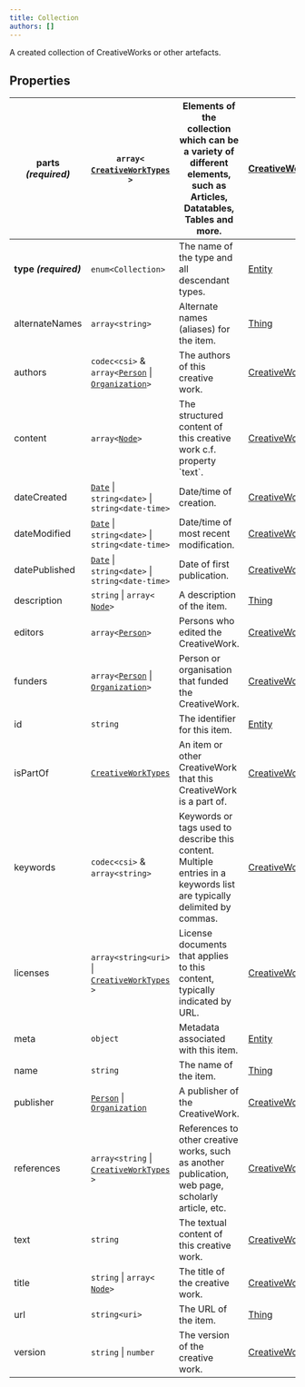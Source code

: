 ```yaml
---
title: Collection
authors: []
---
```


A created collection of CreativeWorks or other artefacts.

## Properties

| **parts _(required)_** | `array<`​[`CreativeWorkTypes`](./CreativeWorkTypes.html)​`>`                                   | Elements of the collection which can be a variety of different elements, such as Articles, Datatables, Tables and more.  | [CreativeWork](./CreativeWork.html) |
| ---------------------- | ---------------------------------------------------------------------------------------------- | ------------------------------------------------------------------------------------------------------------------------ | ----------------------------------- |
| **type _(required)_**  | `enum<`​`Collection`​`>`                                                                       | The name of the type and all descendant types.                                                                           | [Entity](./Entity.html)             |
| alternateNames         | `array<`​`string`​`>`                                                                          | Alternate names (aliases) for the item.                                                                                  | [Thing](./Thing.html)               |
| authors                | `codec<csi>` & `array<`​[`Person`](./Person.html) \| [`Organization`](./Organization.html)​`>` | The authors of this creative work.                                                                                       | [CreativeWork](./CreativeWork.html) |
| content                | `array<`​[`Node`](./Node.html)​`>`                                                             | The structured content of this creative work c.f. property \`text\`.                                                     | [CreativeWork](./CreativeWork.html) |
| dateCreated            | [`Date`](./Date.html) \| `string<date>` \| `string<date-time>`                                 | Date/time of creation.                                                                                                   | [CreativeWork](./CreativeWork.html) |
| dateModified           | [`Date`](./Date.html) \| `string<date>` \| `string<date-time>`                                 | Date/time of most recent modification.                                                                                   | [CreativeWork](./CreativeWork.html) |
| datePublished          | [`Date`](./Date.html) \| `string<date>` \| `string<date-time>`                                 | Date of first publication.                                                                                               | [CreativeWork](./CreativeWork.html) |
| description            | `string` \| `array<`​[`Node`](./Node.html)​`>`                                                 | A description of the item.                                                                                               | [Thing](./Thing.html)               |
| editors                | `array<`​[`Person`](./Person.html)​`>`                                                         | Persons who edited the CreativeWork.                                                                                     | [CreativeWork](./CreativeWork.html) |
| funders                | `array<`​[`Person`](./Person.html) \| [`Organization`](./Organization.html)​`>`                | Person or organisation that funded the CreativeWork.                                                                     | [CreativeWork](./CreativeWork.html) |
| id                     | `string`                                                                                       | The identifier for this item.                                                                                            | [Entity](./Entity.html)             |
| isPartOf               | [`CreativeWorkTypes`](./CreativeWorkTypes.html)                                                | An item or other CreativeWork that this CreativeWork is a part of.                                                       | [CreativeWork](./CreativeWork.html) |
| keywords               | `codec<csi>` & `array<`​`string`​`>`                                                           | Keywords or tags used to describe this content. Multiple entries in a keywords list are typically delimited by commas.   | [CreativeWork](./CreativeWork.html) |
| licenses               | `array<`​`string<uri>` \| [`CreativeWorkTypes`](./CreativeWorkTypes.html)​`>`                  | License documents that applies to this content, typically indicated by URL.                                              | [CreativeWork](./CreativeWork.html) |
| meta                   | `object`                                                                                       | Metadata associated with this item.                                                                                      | [Entity](./Entity.html)             |
| name                   | `string`                                                                                       | The name of the item.                                                                                                    | [Thing](./Thing.html)               |
| publisher              | [`Person`](./Person.html) \| [`Organization`](./Organization.html)                             | A publisher of the CreativeWork.                                                                                         | [CreativeWork](./CreativeWork.html) |
| references             | `array<`​`string` \| [`CreativeWorkTypes`](./CreativeWorkTypes.html)​`>`                       | References to other creative works, such as another publication, web page, scholarly article, etc.                       | [CreativeWork](./CreativeWork.html) |
| text                   | `string`                                                                                       | The textual content of this creative work.                                                                               | [CreativeWork](./CreativeWork.html) |
| title                  | `string` \| `array<`​[`Node`](./Node.html)​`>`                                                 | The title of the creative work.                                                                                          | [CreativeWork](./CreativeWork.html) |
| url                    | `string<uri>`                                                                                  | The URL of the item.                                                                                                     | [Thing](./Thing.html)               |
| version                | `string` \| `number`                                                                           | The version of the creative work.                                                                                        | [CreativeWork](./CreativeWork.html) |

